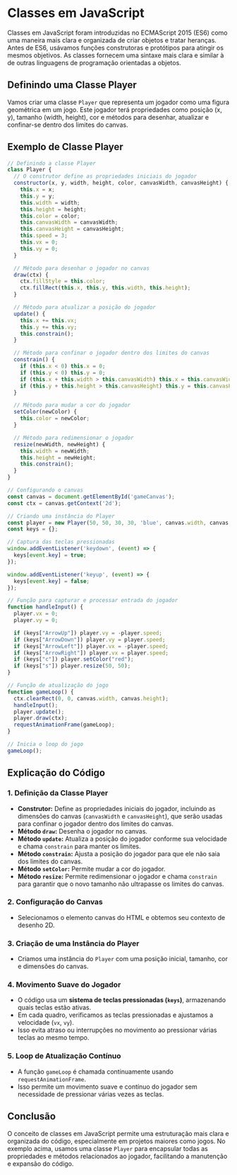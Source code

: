 # Classes em JavaScript

Classes em JavaScript foram introduzidas no ECMAScript 2015 (ES6) como uma maneira mais clara e organizada de criar objetos e tratar heranças. Antes de ES6, usávamos funções construtoras e protótipos para atingir os mesmos objetivos. As classes fornecem uma sintaxe mais clara e similar à de outras linguagens de programação orientadas a objetos.

## Definindo uma Classe Player

Vamos criar uma classe `Player` que representa um jogador como uma figura geométrica em um jogo. Este jogador terá propriedades como posição (x, y), tamanho (width, height), cor e métodos para desenhar, atualizar e confinar-se dentro dos limites do canvas.

## Exemplo de Classe Player

```js
// Definindo a classe Player
class Player {
  // O construtor define as propriedades iniciais do jogador
  constructor(x, y, width, height, color, canvasWidth, canvasHeight) {
    this.x = x;
    this.y = y;
    this.width = width;
    this.height = height;
    this.color = color;
    this.canvasWidth = canvasWidth;
    this.canvasHeight = canvasHeight;
    this.speed = 3;
    this.vx = 0;
    this.vy = 0;
  }

  // Método para desenhar o jogador no canvas
  draw(ctx) {
    ctx.fillStyle = this.color;
    ctx.fillRect(this.x, this.y, this.width, this.height);
  }

  // Método para atualizar a posição do jogador
  update() {
    this.x += this.vx;
    this.y += this.vy;
    this.constrain();
  }

  // Método para confinar o jogador dentro dos limites do canvas
  constrain() {
    if (this.x < 0) this.x = 0;
    if (this.y < 0) this.y = 0;
    if (this.x + this.width > this.canvasWidth) this.x = this.canvasWidth - this.width;
    if (this.y + this.height > this.canvasHeight) this.y = this.canvasHeight - this.height;
  }

  // Método para mudar a cor do jogador
  setColor(newColor) {
    this.color = newColor;
  }

  // Método para redimensionar o jogador
  resize(newWidth, newHeight) {
    this.width = newWidth;
    this.height = newHeight;
    this.constrain();
  }
}

// Configurando o canvas
const canvas = document.getElementById('gameCanvas');
const ctx = canvas.getContext('2d');

// Criando uma instância do Player
const player = new Player(50, 50, 30, 30, 'blue', canvas.width, canvas.height);
const keys = {};

// Captura das teclas pressionadas
window.addEventListener('keydown', (event) => {
  keys[event.key] = true;
});

window.addEventListener('keyup', (event) => {
  keys[event.key] = false;
});

// Função para capturar e processar entrada do jogador
function handleInput() {
  player.vx = 0;
  player.vy = 0;

  if (keys["ArrowUp"]) player.vy = -player.speed;
  if (keys["ArrowDown"]) player.vy = player.speed;
  if (keys["ArrowLeft"]) player.vx = -player.speed;
  if (keys["ArrowRight"]) player.vx = player.speed;
  if (keys["c"]) player.setColor("red");
  if (keys["s"]) player.resize(50, 50);
}

// Função de atualização do jogo
function gameLoop() {
  ctx.clearRect(0, 0, canvas.width, canvas.height);
  handleInput();
  player.update();
  player.draw(ctx);
  requestAnimationFrame(gameLoop);
}

// Inicia o loop do jogo
gameLoop();
```

## Explicação do Código

### 1. Definição da Classe Player

- **Construtor:** Define as propriedades iniciais do jogador, incluindo as dimensões do canvas (`canvasWidth` e `canvasHeight`), que serão usadas para confinar o jogador dentro dos limites do canvas.
- **Método `draw`:** Desenha o jogador no canvas.
- **Método `update`:** Atualiza a posição do jogador conforme sua velocidade e chama `constrain` para manter os limites.
- **Método `constrain`:** Ajusta a posição do jogador para que ele não saia dos limites do canvas.
- **Método `setColor`:** Permite mudar a cor do jogador.
- **Método `resize`:** Permite redimensionar o jogador e chama `constrain` para garantir que o novo tamanho não ultrapasse os limites do canvas.

### 2. Configuração do Canvas

- Selecionamos o elemento canvas do HTML e obtemos seu contexto de desenho 2D.

### 3. Criação de uma Instância do Player

- Criamos uma instância do `Player` com uma posição inicial, tamanho, cor e dimensões do canvas.

### 4. Movimento Suave do Jogador

- O código usa um **sistema de teclas pressionadas (`keys`)**, armazenando quais teclas estão ativas.
- Em cada quadro, verificamos as teclas pressionadas e ajustamos a velocidade (`vx`, `vy`).
- Isso evita atraso ou interrupções no movimento ao pressionar várias teclas ao mesmo tempo.

### 5. Loop de Atualização Contínuo

- A função `gameLoop` é chamada continuamente usando `requestAnimationFrame`.
- Isso permite um movimento suave e contínuo do jogador sem necessidade de pressionar várias vezes as teclas.

## Conclusão

O conceito de classes em JavaScript permite uma estruturação mais clara e organizada do código, especialmente em projetos maiores como jogos. No exemplo acima, usamos uma classe `Player` para encapsular todas as propriedades e métodos relacionados ao jogador, facilitando a manutenção e expansão do código.